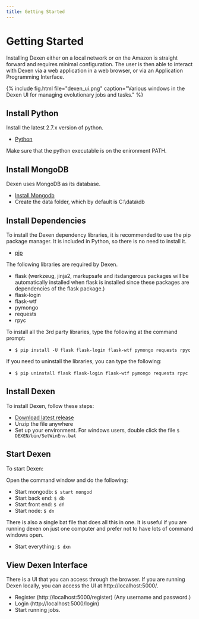 ```yaml
---
title: Getting Started
---
```


# Getting Started

Installing Dexen either on a local network or on the Amazon is straight forward and requires minimal configuration. The user is then able to interact with Dexen via a web application in a web browser, or via an Application Programming Interface.

{% include fig.html file="dexen_ui.png" caption="Various windows in the Dexen UI for managing evolutionary jobs and tasks." %}

## Install Python

Install the latest 2.7.x version of python.
- [Python](https://www.python.org/downloads/)

Make sure that the python executable is on the enironment PATH.

## Install MongoDB

Dexen uses MongoDB as its database.
- [Install Mongodb](http://www.mongodb.org/downloads)
- Create the data folder, which by default is C:\data\db

## Install Dependencies

To install the Dexen dependency libraries, it is recommended to use the pip package manager. It is included in Python, so there is no need to install it.
- [pip](https://pip.pypa.io/en/stable/)

The following libraries are required by Dexen.
- flask (werkzeug, jinja2, markupsafe and itsdangerous packages will be automatically installed when flask is installed since these packages are dependencies of the flask package.)
- flask-login
- flask-wtf
- pymongo
- requests
- rpyc

To install all the 3rd party libraries, type the following at the command prompt:

- `$ pip install -U flask flask-login flask-wtf pymongo requests rpyc`

If you need to uninstall the libraries, you can type the following:

- `$ pip uninstall flask flask-login flask-wtf pymongo requests rpyc`

## Install Dexen

To install Dexen, follow these steps:
- [Download latest release](https://github.com/phtj/dexen/releases)
- Unzip the file anywhere
- Set up your environment. For windows users, double click the file `$ DEXEN/bin/SetWinEnv.bat`

## Start Dexen

To start Dexen:

Open the command window and do the following:
- Start mongodb: `$ start mongod`
- Start back end: `$ db`
- Start front end: `$ df`
- Start node: `$ dn`

There is also a single bat file that does all this in one. It is useful if you are running dexen on just one computer and prefer not to have lots of command windows open.
- Start everything: `$ dxn`

## View Dexen Interface

There is a UI that you can access through the browser. If you are running Dexen locally, you can access the UI at http://localhost:5000/.
- Register (http://localhost:5000/register) (Any username and password.)
- Login (http://localhost:5000/login)
- Start running jobs.

